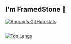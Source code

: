 ## I'm FramedStone 👋

[![Anurag's GitHub stats](https://github-readme-stats.vercel.app/api?username=FramedStone&theme=dark)](https://github.com/anuraghazra/github-readme-stats)
##
[![Top Langs](https://github-readme-stats.vercel.app/api/top-langs/?username=FramedStone)](https://github.com/anuraghazra/github-readme-stats)

<!--
**vanoss222/vanoss222** is a ✨ _special_ ✨ repository because its `README.md` (this file) appears on your GitHub profile.

Here are some ideas to get you started:

- 🔭 I’m currently working on ...
- 🌱 I’m currently learning ...
- 👯 I’m looking to collaborate on ...
- 🤔 I’m looking for help with ...
- 💬 Ask me about ...
- 📫 How to reach me: ...
- 😄 Pronouns: ...
- ⚡ Fun fact: ...
-->
